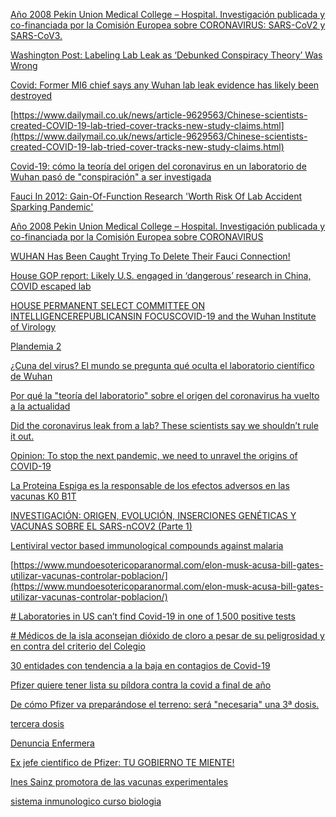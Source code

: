 [Año 2008 Pekin Union Medical College – Hospital. Investigación publicada y co-financiada por la Comisión Europea sobre CORONAVIRUS: SARS-CoV2 y SARS-CoV3.](https://telegra.ph/A%C3%B1o-2008-Pekin-Union-Medical-College--Hospital-Investigaci%C3%B3n-publicada-y-co-financiada-por-la-Comisi%C3%B3n-Europea-sobre-CORONAVIRUS-05-22)

[Washington Post: Labeling Lab Leak as ‘Debunked Conspiracy Theory’ Was Wrong](https://www.theepochtimes.com/mkt_breakingnews/washington-post-labeling-lab-leak-as-debunked-conspiracy-theory-was-wrong_3840960.html)

[Covid: Former MI6 chief says any Wuhan lab leak evidence has likely been destroyed](https://www.independent.co.uk/news/uk/home-news/covid-wuhan-lab-leak-theory-b1858786.html)

[https://www.dailymail.co.uk/news/article-9629563/Chinese-scientists-created-COVID-19-lab-tried-cover-tracks-new-study-claims.html](https://www.dailymail.co.uk/news/article-9629563/Chinese-scientists-created-COVID-19-lab-tried-cover-tracks-new-study-claims.html)

[Covid-19: cómo la teoría del origen del coronavirus en un laboratorio de Wuhan pasó de "conspiración" a ser investigada](https://www.bbc.com/mundo/noticias-internacional-57277406)

[Fauci In 2012: Gain-Of-Function Research 'Worth Risk Of Lab Accident Sparking Pandemic'](https://www.zerohedge.com/covid-19/fauci-2012-gain-function-research-worth-risk-lab-accident-sparking-pandemic)

[Año 2008 Pekin Union Medical College – Hospital. Investigación publicada y co-financiada por la Comisión Europea sobre CORONAVIRUS](https://telegra.ph/A%C3%B1o-2008-Pekin-Union-Medical-College--Hospital-Investigaci%C3%B3n-publicada-y-co-financiada-por-la-Comisi%C3%B3n-Europea-sobre-CORONAVIRUS-05-22)

[WUHAN Has Been Caught Trying To Delete Their Fauci Connection!](https://independentminute.com/2021/05/17/wuhan-has-been-caught-trying-to-delete-their-fauci-connection/)

[House GOP report: Likely U.S. engaged in ‘dangerous’ research in China, COVID escaped lab](https://justthenews.com/politics-policy/coronavirus/house-gop-report-evidence-suggests-us-engaged-dangerous-research-china?utm_source=breaking&utm_medium=email&utm_campaign=newsletter)

[HOUSE PERMANENT SELECT COMMITTEE ON INTELLIGENCEREPUBLICANSIN FOCUSCOVID-19 and the Wuhan Institute of Virology](https://justthenews.com/sites/default/files/2021-05/COVID-19_and_the_Wuhan_Institute_of_Virology_18_May_FINAL_%20%281%29.pdf)

[Plandemia 2](https://elinvestigador.org/plandemia2/)

[¿Cuna del virus? El mundo se pregunta qué oculta el laboratorio científico de Wuhan](https://www.perfil.com/noticias/internacional/cuna-del-virus-el-mundo-se-pregunta-que-oculta-el-laboratorio-cientifico-de-wuhan.phtml)

[Por qué la "teoría del laboratorio" sobre el origen del coronavirus ha vuelto a la actualidad ](https://magnet.xataka.com/nuestro-tsundoku/que-teoria-laboratorio-origen-coronavirus-ha-vuelto-a-actualidad)

[Did the coronavirus leak from a lab? These scientists say we shouldn’t rule it out.](https://www.technologyreview.com/2021/03/18/1021030/coronavirus-leak-wuhan-lab-scientists-conspiracy/)

[Opinion: To stop the next pandemic, we need to unravel the origins of COVID-19](https://www.pnas.org/content/117/47/29246#ref-3)

  [ La Proteina Espiga es la responsable de los efectos adversos en las vacunas K0 B1T](https://cienciaysaludnatural.com/la-proteina-espiga-es-la-responsable-de-los-efectos-adversos-en-las-vacunas-k0-b1t/)
  
  [INVESTIGACIÓN: ORIGEN, EVOLUCIÓN, INSERCIONES GENÉTICAS Y VACUNAS SOBRE EL SARS-nCOV2 (Parte 1)](https://telegra.ph/INVESTIGACI%C3%93N-ORIGEN-EVOLUCI%C3%93N-INSERCIONES-GEN%C3%89TICAS-Y-VACUNAS-SOBRE-EL-SARS-nCOV2-Parte-1-04-16)
  
  [Lentiviral vector based immunological compounds against malaria](https://patents.google.com/patent/US9822153B2/en)
  
  [https://www.mundoesotericoparanormal.com/elon-musk-acusa-bill-gates-utilizar-vacunas-controlar-poblacion/](https://www.mundoesotericoparanormal.com/elon-musk-acusa-bill-gates-utilizar-vacunas-controlar-poblacion/)
  
[# Laboratories in US can’t find Covid-19 in one of 1,500 positive tests](https://greatreject.org/laboratories-cant-find-covid-19-in-positive-tests/)

[# Médicos de la isla aconsejan dióxido de cloro a pesar de su peligrosidad y en contra del criterio del Colegio]([https://www.diariodemallorca.es/mallorca/2020/10/12/dioxido-cloro-tratamiento-prohibido-covid-18316218.html](https://www.diariodemallorca.es/mallorca/2020/10/12/dioxido-cloro-tratamiento-prohibido-covid-18316218.html))

[30 entidades con tendencia a la baja en contagios de Covid-19](https://www.jornada.com.mx/notas/2021/04/26/politica/se-mantiene-a-la-baja-tendencia-de-casos-estimados-de-covid-19-ssa/)

[ Pfizer quiere tener lista su píldora contra la covid a final de año](https://www.hoy.es/sociedad/salud/pfizer-quiere-tener-20210427105214-ntrc.html)

[ De cómo Pfizer va preparándose el terreno: será "necesaria" una 3ª dosis.]([https://www.lostiempos.com/actualidad/mundo/20210416/pfizer-preve-que-tercera-dosis-su-vacuna-sera-probablemente-necesaria](https://www.lostiempos.com/actualidad/mundo/20210416/pfizer-preve-que-tercera-dosis-su-vacuna-sera-probablemente-necesaria))

[tercera dosis]([https://cnnespanol.cnn.com/2021/04/15/es-probable-que-se-necesite-una-tercera-dosis-de-vacuna-contra-el-covid-19-en-un-plazo-de-6-a-12-meses-dice-el-director-ejecutivo-de-pfizer/](https://cnnespanol.cnn.com/2021/04/15/es-probable-que-se-necesite-una-tercera-dosis-de-vacuna-contra-el-covid-19-en-un-plazo-de-6-a-12-meses-dice-el-director-ejecutivo-de-pfizer/))

[Denuncia Enfermera]([https://tierrapura.org/2021/04/27/los-grabe-asesinando-pacientes-grave-denuncia-de-enfermera-covid/](https://tierrapura.org/2021/04/27/los-grabe-asesinando-pacientes-grave-denuncia-de-enfermera-covid/))

[Ex jefe científico de Pfizer: TU GOBIERNO TE MIENTE!](https://odysee.com/@ElCanalDeQQ:e/ex-jefe-cient%C3%ADfico-de-Pfizer:9)

[Ines Sainz promotora de las vacunas experimentales]([http://euskalnews.com/2021/04/ines-sainz-desvela-en-el-programa-de-colin-rivas-que-le-ofrecieron-ser-una-promotora-de-las-vacunas-experimentales/](http://euskalnews.com/2021/04/ines-sainz-desvela-en-el-programa-de-colin-rivas-que-le-ofrecieron-ser-una-promotora-de-las-vacunas-experimentales/))

[sistema inmunologico curso biologia](https://telegra.ph/Qu%C3%A9-es-el-sistema-inmunol%C3%B3gico-natural-y-la-inmunidad-adaptativa-Curso-de-biolog%C3%ADa-de-Yves-Muller---Profesor-de-Biologia-01-25)

[]()
[]()
[]()
[]()
[]()
[]()
[]()
[]()